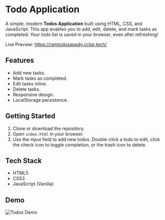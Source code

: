 # Todo Application

A simple, modern **Todos Application** built using HTML, CSS, and JavaScript. This app enables you to add, edit, delete, and mark tasks as completed. Your todo list is saved in your browser, even after refreshing!

Live Preview: https://ramtodosappdy.ccbp.tech/

## Features

- Add new tasks.
- Mark tasks as completed.
- Edit tasks inline.
- Delete tasks.
- Responsive design.
- LocalStorage persistence.

## Getting Started

1. Clone or download the repository.
2. Open `index.html` in your browser.
3. Use the input field to add new todos. Double-click a todo to edit, click the check icon to toggle completion, or the trash icon to delete.

## Tech Stack

- HTML5
- CSS3
- JavaScript (Vanilla)

## Demo

![Todos Demo](https://nkb-backend-media-static-tenxiitian.s3.ap-south-1.amazonaws.com/tenxiitian_prod/programs/Tech+Programs/frontend-content/ccbp/coding-practice-questions/dynamic-webapps/todo-application-part-6-v1.gif)

